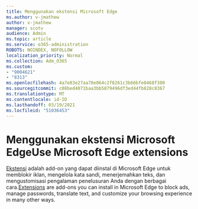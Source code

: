 ```yaml
---
title: Menggunakan ekstensi Microsoft Edge
ms.author: v-jmathew
author: v-jmathew
manager: scotv
audience: Admin
ms.topic: article
ms.service: o365-administration
ROBOTS: NOINDEX, NOFOLLOW
localization_priority: Normal
ms.collection: Adm_O365
ms.custom:
- "9004621"
- "8313"
ms.openlocfilehash: 4a7e83e27aa78e064c2f8261c3b66bfe0468f300
ms.sourcegitcommit: c08bed4071baa3bb5879496df3ed44fb828c8367
ms.translationtype: MT
ms.contentlocale: id-ID
ms.lasthandoff: 03/19/2021
ms.locfileid: "51036453"
---
```

# <a name="use-microsoft-edge-extensions"></a><span data-ttu-id="1bbb2-102">Menggunakan ekstensi Microsoft Edge</span><span class="sxs-lookup"><span data-stu-id="1bbb2-102">Use Microsoft Edge extensions</span></span>

<span data-ttu-id="1bbb2-103">[Ekstensi](https://go.microsoft.com/fwlink/?linkid=2135619) adalah add-on yang dapat diinstal di Microsoft Edge untuk memblokir iklan, mengelola kata sandi, menerjemahkan teks, dan mengustomisasi pengalaman penelusuran Anda dengan berbagai cara.</span><span class="sxs-lookup"><span data-stu-id="1bbb2-103">[Extensions](https://go.microsoft.com/fwlink/?linkid=2135619) are add-ons you can install in Microsoft Edge to block ads, manage passwords, translate text, and customize your browsing experience in many other ways.</span></span>
